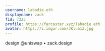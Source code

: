 ```yaml
---
username: labadie.eth
displayname: zack
fid: 7325
profile: https://farcaster.xyz/labadie.eth
avatar: https://i.imgur.com/JKlua1Z.jpg
---
```


design @uniswap • zack.design
